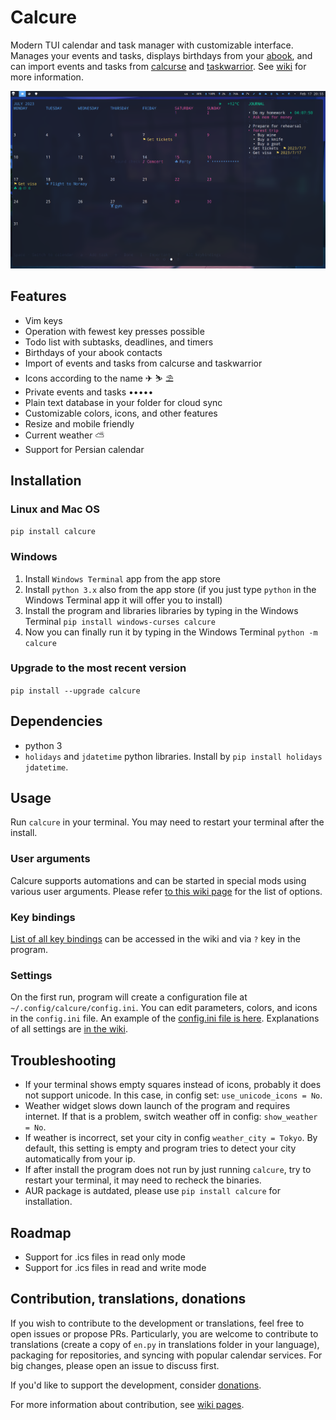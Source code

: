 # Calcure


Modern TUI calendar and task manager with customizable interface. Manages your events and tasks, displays birthdays from your [abook](https://abook.sourceforge.io/), and can import events and tasks from [calcurse](https://github.com/lfos/calcurse) and [taskwarrior](https://github.com/GothenburgBitFactory/taskwarrior). See [wiki](https://github.com/anufrievroman/calcure/wiki) for more information.

![screenshot](screenshot.png)

## Features

- Vim keys
- Operation with fewest key presses possible
- Todo list with subtasks, deadlines, and timers
- Birthdays of your abook contacts
- Import of events and tasks from calcurse and taskwarrior
- Icons according to the name ✈ ⛷ ⛱
- Private events and tasks •••••
- Plain text database in your folder for cloud sync
- Customizable colors, icons, and other features
- Resize and mobile friendly
- Current weather ⛅
- Support for Persian calendar


## Installation

### Linux and Mac OS

`pip install calcure`

### Windows

1. Install `Windows Terminal` app from the app store
2. Install `python 3.x` also from the app store (if you just type `python` in the Windows Terminal app it will offer you to install)
3. Install the program and libraries libraries by typing in the Windows Terminal `pip install windows-curses calcure`
4. Now you can finally run it by typing in the Windows Terminal `python -m calcure`

### Upgrade to the most recent version

`pip install --upgrade calcure`

## Dependencies

- python 3
- `holidays` and `jdatetime` python libraries. Install by `pip install holidays jdatetime`.

## Usage

Run `calcure` in your terminal. You may need to restart your terminal after the install.

### User arguments

Calcure supports automations and can be started in special mods using various user arguments. Please refer [to this wiki page](https://github.com/anufrievroman/calcure/wiki/User-arguments) for the list of options.

### Key bindings

[List of all key bindings](https://github.com/anufrievroman/calcure/wiki/Key-bindings) can be accessed in the wiki and via `?` key in the program.

### Settings

On the first run, program will create a configuration file at `~/.config/calcure/config.ini`.
You can edit parameters, colors, and icons in the `config.ini` file.
An example of the [config.ini file is here](https://github.com/anufrievroman/calcure/wiki/Default-config.ini).
Explanations of all settings are [in the wiki](https://github.com/anufrievroman/calcure/wiki/Settings).

## Troubleshooting

- If your terminal shows empty squares instead of icons, probably it does not support unicode. In this case, in config set: `use_unicode_icons = No`.
- Weather widget slows down launch of the program and requires internet. If that is a problem, switch weather off in config: `show_weather = No`.
- If weather is incorrect, set your city in config `weather_city = Tokyo`. By default, this setting is empty and program tries to detect your city automatically from your ip.
- If after install the program does not run by just running `calcure`, try to restart your terminal, it may need to recheck the binaries.
- AUR package is autdated, please use `pip install calcure` for installation.

## Roadmap

- Support for .ics files in read only mode
- Support for .ics files in read and write mode

## Contribution, translations, donations

If you wish to contribute to the development or translations, feel free to open issues or propose PRs. Particularly, you are welcome to contribute to translations (create a copy of `en.py` in translations folder in your language), packaging for repositories, and syncing with popular calendar services. For big changes, please open an issue to discuss first. 

If you'd like to support the development, consider [donations](https://www.buymeacoffee.com/angryprofessor).

For more information about contribution, see [wiki pages](https://github.com/anufrievroman/calcure/wiki/Contribution).
